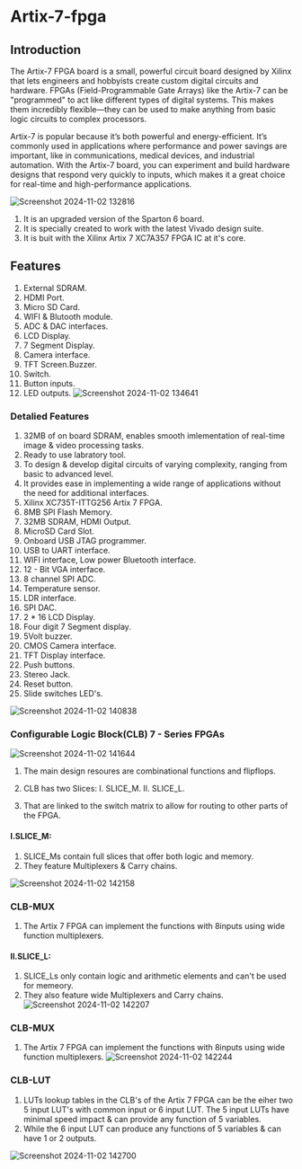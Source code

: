 # Artix-7-fpga

## Introduction
The Artix-7 FPGA board is a small, powerful circuit board designed by Xilinx that lets engineers and hobbyists create custom digital circuits and hardware. FPGAs (Field-Programmable Gate Arrays) like the Artix-7 can be "programmed" to act like different types of digital systems. This makes them incredibly flexible—they can be used to make anything from basic logic circuits to complex processors.

Artix-7 is popular because it’s both powerful and energy-efficient. It’s commonly used in applications where performance and power savings are important, like in communications, medical devices, and industrial automation. With the Artix-7 board, you can experiment and build hardware designs that respond very quickly to inputs, which makes it a great choice for real-time and high-performance applications.

![Screenshot 2024-11-02 132816](https://github.com/user-attachments/assets/3f6f7734-8ba1-48c2-acf3-aea5d1c523ba)

1. It is an upgraded version of the  Sparton 6 board.
2. It is specially created to work with the latest Vivado design suite.
3. It is buit with the Xilinx Artix 7 XC7A357 FPGA IC at it's core.

## Features
1. External SDRAM.
2. HDMI Port.
3. Micro SD Card.
4. WIFI & Blutooth module.
5. ADC & DAC interfaces.
6. LCD Display.
7. 7 Segment Display.
8. Camera interface.
9. TFT Screen.Buzzer.
10. Switch.
11. Button inputs.
12. LED outputs.
![Screenshot 2024-11-02 134641](https://github.com/user-attachments/assets/c40614db-9e2d-46b0-abad-58550ab86ece)

### Detalied Features
1. 32MB of on board SDRAM, enables smooth imlementation of real-time image & video processing tasks.
2. Ready to use labratory tool.
3. To design & develop digital circuits of varying complexity, ranging from basic to advanced level.
4. It provides ease in implementing a wide range of applications without the need for additional interfaces.
5. Xilinx XC735T-ITTG256 Artix 7 FPGA.
6. 8MB SPI Flash Memory.
7. 32MB SDRAM, HDMI Output.
8. MicroSD Card Slot.
9. Onboard USB JTAG programmer.
10. USB to UART interface.
11. WIFI interface, Low power Bluetooth interface.
12. 12 - Bit VGA interface.
13. 8 channel SPI ADC.
14. Temperature sensor.
15. LDR interface.
16. SPI DAC.
17. 2 * 16 LCD Display.
18. Four digit 7 Segment display.
19. 5Volt buzzer.
20. CMOS Camera interface.
21. TFT Display interface.
22. Push buttons.
23. Stereo Jack.
24. Reset button.
25. Slide switches LED's.

![Screenshot 2024-11-02 140838](https://github.com/user-attachments/assets/a3f118ad-4f1a-4af7-86f0-cf8b74f8bf2d)

### Configurable Logic Block(CLB) 7 - Series FPGAs
![Screenshot 2024-11-02 141644](https://github.com/user-attachments/assets/c3e6cf8c-8981-4145-b325-69e0c94f3d36)

1. The main design resoures are combinational functions  and flipflops.
2. CLB has two Slices:
I. SLICE_M.
II. SLICE_L.

3. That are linked to the switch matrix to allow for routing to other parts of the FPGA.
#### I.SLICE_M:
1. SLICE_Ms contain full slices that offer both logic and memory.
2. They feature Multiplexers & Carry chains.

   
![Screenshot 2024-11-02 142158](https://github.com/user-attachments/assets/23fcf47a-e206-4345-9d34-2597c0d2bfdb)

### CLB-MUX
1. The Artix 7 FPGA can implement the functions with 8inputs using wide function multiplexers.
#### II.SLICE_L:
1. SLICE_Ls only contain logic and arithmetic elements and can't be used for memeory.
2. They also feature wide Multiplexers and Carry chains.
 ![Screenshot 2024-11-02 142207](https://github.com/user-attachments/assets/c5d835cc-210e-49e8-8eff-8a430daf7a37)

### CLB-MUX
1. The Artix 7 FPGA can implement the functions with 8inputs using wide function multiplexers.
   ![Screenshot 2024-11-02 142244](https://github.com/user-attachments/assets/9ffb7edf-6167-4bc3-b021-6550a3020e21)

### CLB-LUT
1. LUTs lookup tables in the CLB's of the Artix 7 FPGA can be the eiher two 5 input LUT's with common input or 6 input LUT. The 5 input LUTs have minimal speed impact & can provide any function of 5 variables.
2. While the 6 input LUT can produce any functions of 5 variables & can have 1 or 2 outputs.

![Screenshot 2024-11-02 142700](https://github.com/user-attachments/assets/ae13acda-11d1-4111-9199-9a7b19ba4ff6)

